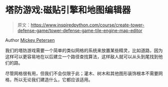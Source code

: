 # 塔防游戏:磁贴引擎和地图编辑器

> 原文：<https://www.inspiredpython.com/course/create-tower-defense-game/tower-defense-game-tile-engine-map-editor>

Author [Mickey Petersen](https://www.inspiredpython.com/author/mickey-petersen)

我们的塔防游戏需要一个简单的类似网格的系统来放置某些精灵，比如道路，因为这样可以更容易地在以后建立一个路径查找算法，这样敌人就可以从头到尾找到他们的路。

尽管网格很有用，但我们不会仅限于此；灌木、树木和其他图形装饰根本不需要网格，所以无论我们建造什么，它都应该适用。